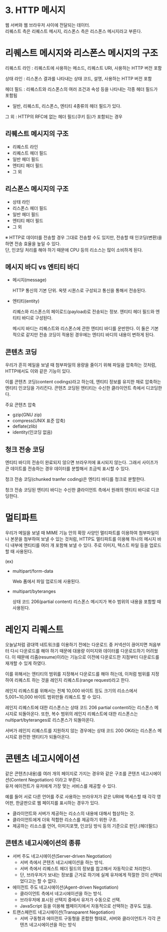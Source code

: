 # 3. HTTP 메시지


웹 서버와 웹 브라우저 사이에 전달되는 데이터.   
리퀘스트 측은 리퀘스트 메시지, 리스폰스 측은 리스폰스 메시지라고 부른다.   


# 리퀘스트 메시지와 리스폰스 메시지의 구조

리퀘스트 라인 : 리퀘스트에 사용하는 메소드, 리퀘스트 URI, 사용하는 HTTP 버전 포함

상태 라인 : 리스폰스 결과를 나타내는 상태 코드, 설명, 사용하는 HTTP 버전 포함

헤더 필드 : 리퀘스트와 리스폰스의 여러 조건과 속성 등을 나타내는 각종 헤더 필드가 포함됨

- 일반, 리퀘스트, 리스폰스, 엔티티 4종류의 헤더 필드가 있다.

그 외 : HTTP의 RFC에 없는 헤더 필드(쿠키 등)가 포함되는 경우



## 리퀘스트 메시지의 구조

- 리퀘스트 라인
- 리퀘스트 헤더 필드
- 일반 헤더 필드
- 엔티티 헤더 필드
- 그 외



## 리스폰스 메시지의 구조

- 상태 라인
- 리스폰스 헤더 필드
- 일반 헤더 필드
- 엔티티 헤더 필드
- 그 외


※ HTTP로 데이터를 전송할 경우 그대로 전송할 수도 있지만, 전송할 때 인코딩(변환)을 하면 전송 효율을 높일 수 있다.   
    단, 인코딩 처리를 해야 하기 때문에 CPU 등의 리소스는 많이 소비하게 된다.



## 메시지 바디 vs 엔티티 바디

-  메시지(message)

    HTTP 통신의 기본 단위. 옥텟 시퀀스로 구성되고 통신을 통해서 전송된다.

-  엔티티(entity)

    리퀘스와 리스폰스의 페이로드(payload)로 전송되는 정보. 엔티티 헤더 필드와 엔티티 바디로 구성된다.

    메시지 바디는 리퀘스트와 리스폰스에 관한 엔티티 바디를 운반한다. 이 둘은 기본적으로 같지만 전송 코딩이 적용된 경우에는 엔티티 바디의 내용이 변하게 된다.



## 콘텐츠 코딩

우리가 흔히 메일을 보낼 때 첨부파일의 용량을 줄이기 위해 파일을 압축하는 것처럼, HTTP에서도 이와 같은 기능이 있다.

이를 콘텐츠 코딩(content codings)라고 하는데, 엔티티 정보를 유지한 채로 압축하는 엔티티 인코딩을 가리킨다. 콘텐츠 코딩된 엔티티는 수신한 클라이언트 측에서 디코딩한다.   


주요 콘텐츠 압축
- gzip(GNU zip)
- compress(UNIX 표준 압축)
- deflate(zlib)
- identity(인코딩 없음)



## 청크 전송 코딩

엔티티 바디의 전송이 완료되지 않으면 브라우저에 표시되지 않는다. 그래서 사이즈가 큰 데이트를 전송하는 경우 데이터를 분할해서 조금씩 표시할 수 있다.

청크 전송 코딩(chunked tranfer coding)은 엔티티 바디를 청크로 분할한다.

청크 전송 코딩된 엔티티 바디는 수신한 클라이언트 측에서 원래의 엔티티 바디로 디코딩한다.



# 멀티파트

우리가 메일을 보낼 때 MIME 기능 안의 확장 사양인 멀티파트를 이용하여 첨부파일이나 본문을 첨부하여 보낼 수 있는 것처럼, HTTP도 멀티파트를 이용해 하나의 메시지 바디 내부에 엔티티를 여러 개 포함해 보낼 수 있다. 주로 이미지, 텍스트 파일 등을 업로드할 때 사용된다.

(ex)

- multipart/form-data

    Web 폼에서 파일 업로드에 사용된다.

- multipart/byteranges

    상태 코드 206(partial content) 리스폰스 메시지가 복수 범위의 내용을 포함할 때 사용된다.



# 레인지 리퀘스트

오늘날처럼 광대역 네트워크를 이용하기 전에는 다운로드 중 커넥션이 끊어지면 처음부터 다시 다운로드를 해야 하기 때문에 대용량 이미지와 데이터를 다운로드하기 어려웠다. 이 때문에 리줌(resume)이라는 기능으로 이전에 다운로드한 지점부터 다운로드를 재개할 수 있게 하였다.

이를 위해서는 엔티티의 범위를 지정해서 다운로드를 해야 하는데, 이처럼 범위를 지정하여 리퀘스트 하는 것을 레인지 리퀘스트(range request)라고 한다.

레인지 리퀘스트를 위해서는 전체 10,000 바이트 정도 크기의 리소스에서 5,001~10,000 바이트 범위만들 리퀘스트 할 수 있다.


레인지 리퀘스트에 대한 리스폰스는 상태 코드 206 partial content라는 리스폰스 메시지로 되돌아온다. 또한, 복수 범위의 레인지 리퀘스트에 대한 리스폰스는 nultipart/byteranges로 리스폰스가 되돌아온다.


서버가 레인지 리퀘스트를 지원하지 않는 경우에는 상태 코드 200 OK라는 리스폰스 메시지로 완전한 엔티티가 되돌아온다.



# 콘텐츠 네고시에이션

같은 콘텐츠(내용)를 여러 개의 페이지로 가지는 경우와 같은 구조를 콘텐츠 네고시에이션(Content Negotiation) 이라고 부른다.    
유저 에이전트가 유저에게 가장 맞는 서비스를 제공할 수 있다.   

예를 들어 서로 다른 언어를 주로 사용하는 브라우저가 같은 URI에 액세스할 때 각각 영어판, 한글판으로 웹 페이지를 표시하는 경우가 있다.

- 클라이언트와 서버가 제공하는 리소스의 내용에 대해서 협상하는 것.
- 클라이언트에게 더욱 적합한 리소스를 제공하기 위한 구조.
- 제공하는 리소스를 언어, 이미지포맷, 인코딩 방식 등의 기준으로 판단.(헤더필드)



## 콘텐츠 네고시에이션의 종류

- 서버 주도 네고시에이션(Server-driven Negotiation)
    - 서버 측에서 콘텐츠 네고시에이션을 하는 방식.
    - 서버 측에서 리퀘스트 헤더 필드의 정보를 참고해서 자동적으로 처리한다.
    - 단, 브라우저가 보내는 정보를 근거로 하기에 실제 유저에게 적절한 것이 선택되었다고는 할 수 없다.
- 에이전트 주도 네고시에이션(Agent-driven Negotiation)
    - 클라이언트 측에서 네고시에이션을 하는 방식.
    - 브라우저에 표시된 선택지 중에서 유저가 수동으로 선택.
    - JavaScript 등을 이용해 웹페이지에서 자동적으로 선택하는 경우도 있음.
- 트랜스페런트 네고시에이션(Transparent Negotiation)
    - 서버 구동형과 에이전트 구동형을 혼합한 형태로, 서버와 클라이언트가 각각 콘텐츠 네고시에이션을 하는 방식